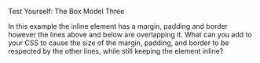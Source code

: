 Test Yourself: The Box Model Three

In this example the inline element has a margin, padding and border however the lines above and below are overlapping it. What can you add to your CSS to cause the size of the margin, padding, and border to be respected by the other lines, while still keeping the element inline?
